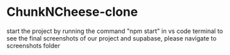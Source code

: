 # ChunkNCheese-clone
start the project by running the command "npm start" in vs code terminal
to see the final screenshots of our project and supabase, please navigate to screenshots folder
